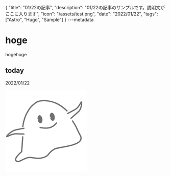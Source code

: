 {
  "title": "01/22の記事",
  "description": "01/22の記事のサンプルです。説明文がここに入ります",
  "icon": "/assets/test.png",
  "date": "2022/01/22",
  "tags": ["Astro", "Hugo", "Sample"]
}
---metadata

# hoge
hogehoge

## today
2022/01/22

![img](/assets/test.png)